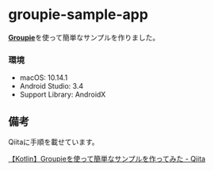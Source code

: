 # groupie-sample-app

[**Groupie**](https://github.com/lisawray/groupie)を使って簡単なサンプルを作りました。

### 環境
* macOS: 10.14.1
* Android Studio: 3.4
* Support Library: AndroidX

## 備考
Qiitaに手順を載せています。

[【Kotlin】Groupieを使って簡単なサンプルを作ってみた - Qiita](https://qiita.com/orimomo/items/053524039cc63c3017a9)
